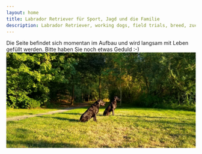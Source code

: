 ```yaml
---
layout: home
title: Labrador Retriever für Sport, Jagd und die Familie
description: Labrador Retriever, working dogs, field trials, breed, zucht, greenmeadows
---
```

Die Seite befindet sich momentan im Aufbau und wird langsam mit Leben gefüllt werden.
Bitte haben Sie noch etwas Geduld :-)
<img src="/assets/hannah-reggae.jpeg" height="">
